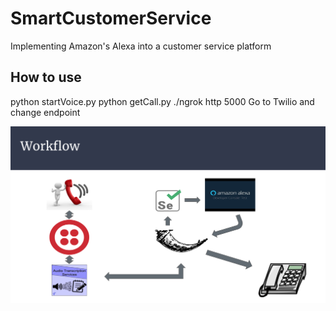 # SmartCustomerService
Implementing Amazon's Alexa into a customer service platform

## How to use

python startVoice.py
python getCall.py
./ngrok http 5000
Go to Twilio and change endpoint

<p align="center">
<img src ="static/workflow.png">
</p>


